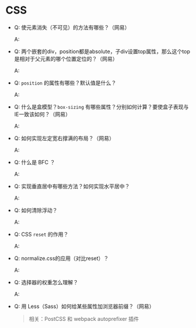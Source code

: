 # CSS

- Q: 使元素消失（不可见）的方法有哪些？（网易）

  A:

- Q: 两个嵌套的div，position都是absolute，子div设置top属性，那么这个top是相对于父元素的哪个位置定位的？（网易）

  A:

- Q: `position` 的属性有哪些？默认值是什么？

  A:

- Q: 什么是盒模型？`box-sizing` 有哪些属性？分别如何计算？要使盒子表现与IE一致该如何？（网易）

  A:

- Q: 如何实现左定宽右撑满的布局？（网易）

  A:

- Q: 什么是 BFC ？

  A:

- Q: 实现垂直居中有哪些方法？如何实现水平居中？

  A:

- Q: 如何清除浮动？

  A:

- Q: CSS `reset` 的作用？

  A:

- Q: normalize.css的应用（对比reset）？

  A:

- Q: 选择器的权重怎么理解？

  A:

- Q: 用 Less（Sass）如何给某些属性加浏览器前缀？（网易）

  > 相关：PostCSS 和 webpack autoprefixer 插件